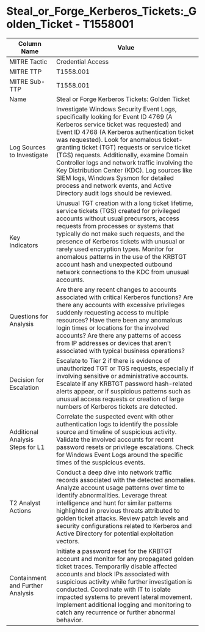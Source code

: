 # Steal_or_Forge_Kerberos_Tickets:_Golden_Ticket - T1558001

| Column Name | Value |
|-------------|-------|
| MITRE Tactic | Credential Access |
| MITRE TTP | T1558.001 |
| MITRE Sub-TTP | T1558.001 |
| Name | Steal or Forge Kerberos Tickets: Golden Ticket |
| Log Sources to Investigate | Investigate Windows Security Event Logs, specifically looking for Event ID 4769 (A Kerberos service ticket was requested) and Event ID 4768 (A Kerberos authentication ticket was requested). Look for anomalous ticket-granting ticket (TGT) requests or service ticket (TGS) requests. Additionally, examine Domain Controller logs and network traffic involving the Key Distribution Center (KDC). Log sources like SIEM logs, Windows Sysmon for detailed process and network events, and Active Directory audit logs should be reviewed. |
| Key Indicators | Unusual TGT creation with a long ticket lifetime, service tickets (TGS) created for privileged accounts without usual precursors, access requests from processes or systems that typically do not make such requests, and the presence of Kerberos tickets with unusual or rarely used encryption types. Monitor for anomalous patterns in the use of the KRBTGT account hash and unexpected outbound network connections to the KDC from unusual accounts. |
| Questions for Analysis | Are there any recent changes to accounts associated with critical Kerberos functions? Are there any accounts with excessive privileges suddenly requesting access to multiple resources? Have there been any anomalous login times or locations for the involved accounts? Are there any patterns of access from IP addresses or devices that aren't associated with typical business operations? |
| Decision for Escalation | Escalate to Tier 2 if there is evidence of unauthorized TGT or TGS requests, especially if involving sensitive or administrative accounts. Escalate if any KRBTGT password hash-related alerts appear, or if suspicious patterns such as unusual access requests or creation of large numbers of Kerberos tickets are detected. |
| Additional Analysis Steps for L1 | Correlate the suspected event with other authentication logs to identify the possible source and timeline of suspicious activity. Validate the involved accounts for recent password resets or privilege escalations. Check for Windows Event Logs around the specific times of the suspicious events. |
| T2 Analyst Actions | Conduct a deep dive into network traffic records associated with the detected anomalies. Analyze account usage patterns over time to identify abnormalities. Leverage threat intelligence and hunt for similar patterns highlighted in previous threats attributed to golden ticket attacks. Review patch levels and security configurations related to Kerberos and Active Directory for potential exploitation vectors. |
| Containment and Further Analysis | Initiate a password reset for the KRBTGT account and monitor for any propagated golden ticket traces. Temporarily disable affected accounts and block IPs associated with suspicious activity while further investigation is conducted. Coordinate with IT to isolate impacted systems to prevent lateral movement. Implement additional logging and monitoring to catch any recurrence or further abnormal behavior. |
